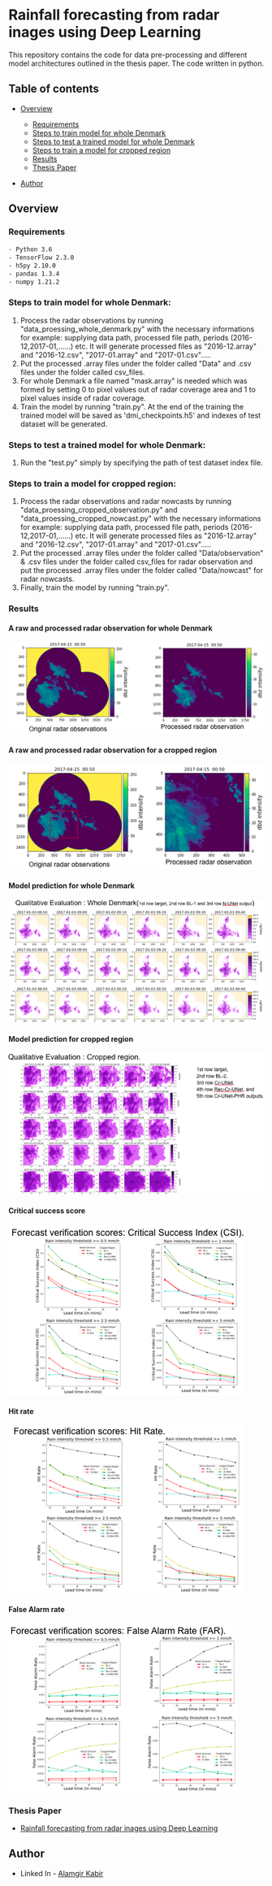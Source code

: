 # Rainfall forecasting from radar inages using Deep Learning

This repository contains the code for data pre-processing and different model architectures outlined in the thesis paper. The code written in python.

## Table of contents

- [Overview](#overview)

  - [Requirements](#requirements)
  - [Steps to train model for whole Denmark](#steps-to-train-model-for-whole-denmark)
  - [Steps to test a trained model for whole Denmark](#steps-to-test-a-trained-model-for-whole-denmark)
  - [Steps to train a model for cropped region](#Steps-to-train-a-model-for-cropped-region)
  - [Results](#results)
  - [Thesis Paper](#links)

- [Author](#author)

## Overview

### Requirements

    - Python 3.6
    - TensorFlow 2.3.0
    - h5py 2.10.0
    - pandas 1.3.4
    - numpy 1.21.2

### Steps to train model for whole Denmark:

1. Process the radar observations by running "data_proessing_whole_denmark.py" with the necessary informations for example: supplying data path, processed file path, periods (2016-12,2017-01,......) etc. It will generate processed files as "2016-12.array" and "2016-12.csv", "2017-01.array" and "2017-01.csv".....
2. Put the processed .array files under the folder called "Data" and .csv files under the folder called csv_files.
3. For whole Denmark a file named "mask.array" is needed which was formed by setting 0 to pixel values out of radar coverage area and 1 to pixel values inside of radar coverage.
4. Train the model by running "train.py". At the end of the training the trained model will be saved as 'dmi_checkpoints.h5' and indexes of test dataset will be generated.

### Steps to test a trained model for whole Denmark:

1. Run the "test.py" simply by specifying the path of test dataset index file.

### Steps to train a model for cropped region:

1. Process the radar observations and radar nowcasts by running "data_proessing_cropped_observation.py" and "data_proessing_cropped_nowcast.py" with the necessary informations for example: supplying data path, processed file path, periods (2016-12,2017-01,......) etc. It will generate processed files as "2016-12.array" and "2016-12.csv", "2017-01.array" and "2017-01.csv".....
2. Put the processed .array files under the folder called "Data/observation" & .csv files under the folder called csv_files for radar observation and put the processed .array files under the folder called "Data/nowcast" for radar nowcasts.
3. Finally, train the model by running "train.py".

### Results

#### A raw and processed radar observation for whole Denmark

![](./images/whole_denmark_processed.png)

#### A raw and processed radar observation for a cropped region

![](./images/cropped_region_processed.png)

#### Model prediction for whole Denmark

![](./images/whole_denmark_results.png)

#### Model prediction for cropped region

![](./images/cropped_region_results.png)

#### Critical success score

![](./images/Csi.png)

#### Hit rate

![](./images/Hit_Rate.png)

#### False Alarm rate

![](./images/Far.png)

### Thesis Paper

- [Rainfall forecasting from radar inages using Deep Learning](./MS_Thesis_Kabir.pdf)

## Author

- Linked In - [Alamgir Kabir](https://www.linkedin.com/in/mdagkabir)
